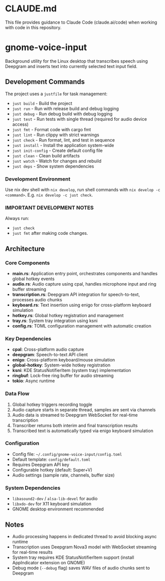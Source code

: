 # CLAUDE.md

This file provides guidance to Claude Code (claude.ai/code) when working with code in this repository.

# gnome-voice-input

Background utility for the Linux desktop that transcribes speech using Deepgram and inserts text into currently selected text input field.

## Development Commands

The project uses a `justfile` for task management:

- `just build` - Build the project
- `just run` - Run with release build and debug logging
- `just debug` - Run debug build with debug logging
- `just test` - Run tests with single thread (required for audio device access)
- `just fmt` - Format code with cargo fmt
- `just lint` - Run clippy with strict warnings
- `just check` - Run format, lint, and test in sequence
- `just install` - Install the application system-wide
- `just init-config` - Create default config file
- `just clean` - Clean build artifacts
- `just watch` - Watch for changes and rebuild
- `just deps` - Show system dependencies

### Development Environment

Use nix dev shell with `nix develop`, run shell commands with `nix develop -c <command>`. E.g. `nix develop -c just check`.

### IMPORTANT DEVELOPMENT NOTES

Always run:
- `just check`
- `just fmt`
after making code changes.

## Architecture

### Core Components

- **main.rs**: Application entry point, orchestrates components and handles global hotkey events
- **audio.rs**: Audio capture using cpal, handles microphone input and ring buffer streaming
- **transcription.rs**: Deepgram API integration for speech-to-text, processes audio chunks
- **keyboard.rs**: Text insertion using enigo for cross-platform keyboard simulation
- **hotkey.rs**: Global hotkey registration and management
- **tray.rs**: System tray integration using ksni
- **config.rs**: TOML configuration management with automatic creation

### Key Dependencies

- **cpal**: Cross-platform audio capture
- **deepgram**: Speech-to-text API client
- **enigo**: Cross-platform keyboard/mouse simulation
- **global-hotkey**: System-wide hotkey registration
- **ksni**: KDE StatusNotifierItem (system tray) implementation
- **ringbuf**: Lock-free ring buffer for audio streaming
- **tokio**: Async runtime

### Data Flow

1. Global hotkey triggers recording toggle
2. Audio capture starts in separate thread, samples are sent via channels
3. Audio data is streamed to Deepgram WebSocket for real-time transcription
4. Transcriber returns both interim and final transcription results
5. Transcribed text is automatically typed via enigo keyboard simulation

### Configuration

- Config file: `~/.config/gnome-voice-input/config.toml`
- Default template: `config/default.toml`
- Requires Deepgram API key
- Configurable hotkey (default: Super+V)
- Audio settings (sample rate, channels, buffer size)

### System Dependencies

- `libasound2-dev` / `alsa-lib-devel` for audio
- `libxdo-dev` for X11 keyboard simulation
- GNOME desktop environment recommended

## Notes

- Audio processing happens in dedicated thread to avoid blocking async runtime
- Transcription uses Deepgram Nova3 model with WebSocket streaming for real-time results
- System tray requires KDE StatusNotifierItem support (install AppIndicator extension on GNOME)
- Debug mode (`--debug` flag) saves WAV files of audio chunks sent to Deepgram
